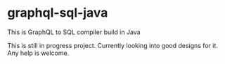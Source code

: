 # graphql-sql-java
This is GraphQL to SQL compiler build in Java

This is still in progress project. Currently looking into good designs for it. Any help is welcome.
